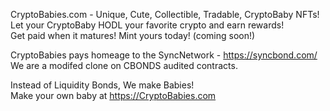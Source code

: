 CryptoBabies.com - Unique, Cute, Collectible, Tradable, CryptoBaby NFTs!\
Let your CryptoBaby HODL your favorite crypto and earn rewards!\
Get paid when it matures! Mint yours today! (coming soon!)

CryptoBabies pays homeage to the SyncNetwork - https://syncbond.com/ \
We are a modifed clone on CBONDS audited contracts.

Instead of Liquidity Bonds, We make Babies!\
Make your own baby at https://CryptoBabies.com

